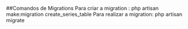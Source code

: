 ##Comandos de Migrations
Para criar a migration : php artisan make:migration create_series_table
Para realizar a migration: php artisan migrate